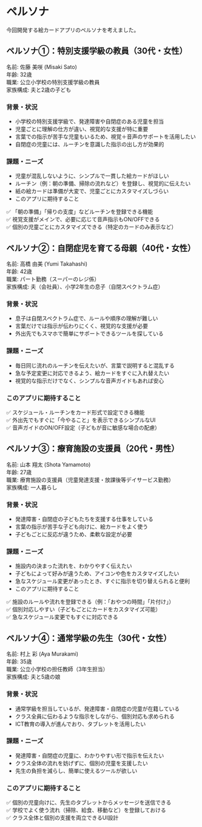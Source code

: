 # ペルソナ
今回開発する絵カードアプリのペルソナを考えました。

## ペルソナ①：特別支援学級の教員（30代・女性）
名前: 佐藤 美咲 (Misaki Sato)<br>
年齢: 32歳<br>
職業: 公立小学校の特別支援学級の教員<br>
家族構成: 夫と2歳の子ども

### 背景・状況
* 小学校の特別支援学級で、発達障害や自閉症のある児童を担当
* 児童ごとに理解の仕方が違い、視覚的な支援が特に重要
* 言葉での指示が苦手な児童もいるため、視覚＋音声のサポートを活用したい
* 自閉症の児童には、ルーチンを意識した指示の出し方が効果的

### 課題・ニーズ
* 児童が混乱しないように、シンプルで一貫した絵カードがほしい
* ルーチン（例：朝の準備、掃除の流れなど）を登録し、視覚的に伝えたい
* 紙の絵カードは準備が大変で、児童ごとにカスタマイズしづらい
* このアプリに期待すること

✅ 「朝の準備」「帰りの支度」などルーチンを登録できる機能<br>
✅ 視覚支援がメインで、必要に応じて音声指示もON/OFFできる<br>
✅ 個別の児童ごとにカスタマイズできる（特定のカードのみ表示など）

## ペルソナ②：自閉症児を育てる母親（40代・女性）
名前: 高橋 由美 (Yumi Takahashi)<br>
年齢: 42歳<br>
職業: パート勤務（スーパーのレジ係）<br>
家族構成: 夫（会社員）、小学2年生の息子（自閉スペクトラム症）

### 背景・状況
* 息子は自閉スペクトラム症で、ルールや順序の理解が難しい
* 言葉だけでは指示が伝わりにくく、視覚的な支援が必要
* 外出先でもスマホで簡単にサポートできるツールを探している

### 課題・ニーズ
* 毎日同じ流れのルーチンを伝えたいが、言葉で説明すると混乱する
* 急な予定変更に対応できるよう、絵カードをすぐに入れ替えたい
* 視覚的な指示だけでなく、シンプルな音声ガイドもあれば安心

### このアプリに期待すること
✅ スケジュール・ルーチンをカード形式で設定できる機能<br>
✅ 外出先でもすぐに「今やること」を表示できるシンプルなUI<br>
✅ 音声ガイドのON/OFF設定（子どもが音に敏感な場合の配慮）

## ペルソナ③：療育施設の支援員（20代・男性）
名前: 山本 翔太 (Shota Yamamoto)<br>
年齢: 27歳<br>
職業: 療育施設の支援員（児童発達支援・放課後等デイサービス勤務）<br>
家族構成: 一人暮らし

### 背景・状況
* 発達障害・自閉症の子どもたちを支援する仕事をしている
* 言葉の指示が苦手な子ども向けに、絵カードをよく使う
* 子どもごとに反応が違うため、柔軟な設定が必要

### 課題・ニーズ
* 施設内の決まった流れを、わかりやすく伝えたい
* 子どもによって好みが違うため、アイコンや色をカスタマイズしたい
* 急なスケジュール変更があったとき、すぐに指示を切り替えられると便利
* このアプリに期待すること

✅ 施設のルールや流れを登録できる（例：「おやつの時間」「片付け」）<br>
✅ 個別対応しやすい（子どもごとにカードをカスタマイズ可能）<br>
✅ 急なスケジュール変更でもすぐに対応できる

## ペルソナ④：通常学級の先生（30代・女性）

名前: 村上 彩 (Aya Murakami)<br>
年齢: 35歳<br>
職業: 公立小学校の担任教師（3年生担当）<br>
家族構成: 夫と5歳の娘

### 背景・状況
* 通常学級を担当しているが、発達障害・自閉症の児童が在籍している
* クラス全員に伝わるような指示をしながら、個別対応も求められる
* ICT教育の導入が進んでおり、タブレットを活用したい

### 課題・ニーズ
* 発達障害・自閉症の児童に、わかりやすい形で指示を伝えたい<br>
* クラス全体の流れを妨げずに、個別の児童を支援したい<br>
* 先生の負担を減らし、簡単に使えるツールが欲しい

### このアプリに期待すること
✅ 個別の児童向けに、先生のタブレットからメッセージを送信できる<br>
✅ 学校でよく使う流れ（掃除、給食、移動など）を登録しておける<br>
✅ クラス全体と個別の支援を両立できるUI設計
